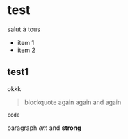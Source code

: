 # test

salut à tous

- item 1
- item 2

## test1

okkk

> blockquote
> again
> again and again

    code 

paragraph *em* and **strong**
